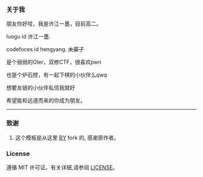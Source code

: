 ### 关于我

朋友你好哇，我是许江一墨，目前高二。

luogu id 许江一墨.

codefoces id hengyang. ~~太菜了~~

是个弱弱的OIer，双修CTF，很喜欢pwn

也是个炉石控，有一起下棋的小伙伴么$qwq$

想要友链的小伙伴私信我就好

希望能和远道而来的你成为朋友。

---------------

### 致谢

1. 这个模板是从这里 [BY](https://github.com/qiubaiying/qiubaiying.github.io) fork 的, 感谢原作者。 

### License

遵循 MIT 许可证。有关详细,请参阅 [LICENSE](https://github.com/klovien/klovien.github.io/blob/master/LICENSE)。
